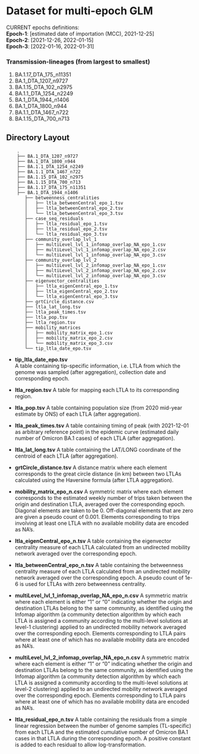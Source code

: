 # Dataset for multi-epoch GLM
CURRENT epochs definitions: <br />
**Epoch-1**: [estimated date of importation (MCC), 2021-12-25]<br />
**Epoch-2**: [2021-12-26, 2022-01-15]<br />
**Epoch-3**: [2022-01-16, 2022-01-31]

### Transmission-lineages (from largest to smallest)
1. BA.1.17_DTA_175_n11351
2. BA.1_DTA_1207_n9727
3. BA.1.15_DTA_102_n2975
4. BA.1.1_DTA_1254_n2249
5. BA.1_DTA_1944_n1406
6. BA.1_DTA_1800_n944
7. BA.1.1_DTA_1467_n722
8. BA.1.15_DTA_700_n713

## Directory Layout
```
	.
	├── BA.1_DTA_1207_n9727
	├── BA.1_DTA_1800_n944
	├── BA.1.1_DTA_1254_n2249
	├── BA.1.1_DTA_1467_n722
	├── BA.1.15_DTA_102_n2975
	├── BA.1.15_DTA_700_n713
	├── BA.1.17_DTA_175_n11351
	├── BA.1_DTA_1944_n1406
	   ├── betweenness_centralities
	   │   ├── ltla_betweenCentral_epo_1.tsv
	   │   ├── ltla_betweenCentral_epo_2.tsv
	   │   └── ltla_betweenCentral_epo_3.tsv
	   ├── case_seq_residuals
	   │   ├── ltla_residual_epo_1.tsv
	   │   ├── ltla_residual_epo_2.tsv
	   │   └── ltla_residual_epo_3.tsv
	   ├── community_overlap_lvl_1
	   │   ├── multiLevel_lvl_1_infomap_overlap_NA_epo_1.csv
	   │   ├── multiLevel_lvl_1_infomap_overlap_NA_epo_2.csv
	   │   └── multiLevel_lvl_1_infomap_overlap_NA_epo_3.csv
	   ├── community_overlap_lvl_2
	   │   ├── multiLevel_lvl_2_infomap_overlap_NA_epo_1.csv
	   │   ├── multiLevel_lvl_2_infomap_overlap_NA_epo_2.csv
	   │   └── multiLevel_lvl_2_infomap_overlap_NA_epo_3.csv
	   ├── eigenvector_centralities
	   │   ├── ltla_eigenCentral_epo_1.tsv
	   │   ├── ltla_eigenCentral_epo_2.tsv
	   │   └── ltla_eigenCentral_epo_3.tsv
	   ├── grtCircle_distance.csv
	   ├── ltla_lat_long.tsv
	   ├── ltla_peak_times.tsv
	   ├── ltla_pop.tsv
	   ├── ltla_region.tsv
	   ├── mobility_matrices
	   │   ├── mobility_matrix_epo_1.csv
	   │   ├── mobility_matrix_epo_2.csv
	   │   └── mobility_matrix_epo_3.csv
	   └── tip_ltla_date_epo.tsv
```

- **tip_ltla_date_epo.tsv**<br />
A table containing tip-specific information, i.e. LTLA from which the genome was sampled (after aggregation), collection date and corresponding epoch.

- **ltla_region.tsv**
A table for mapping each LTLA to its corresponding region.

- **ltla_pop.tsv**
A table containing population size (from 2020 mid-year estimate by ONS) of each LTLA (after aggregation).

- **ltla_peak_times.tsv**
A table containing timing of peak (with 2021-12-01 as arbitrary reference point) in the epidemic curve (estimated daily number of Omicron BA.1 cases) of each LTLA (after aggregation).

- **ltla_lat_long.tsv**
A table containing the LAT/LONG coordinate of the centroid of each LTLA (after aggregation).

- **grtCircle_distance.tsv**
A distance matrix where each element corresponds to the great circle distance (in km) between two LTLAs calculated using the Haversine formula (after LTLA aggregation).

- **mobility_matrix_epo_n.csv**
A symmetric matrix where each element corresponds to the estimated weekly number of trips taken between the origin and destination LTLA, averaged over the corresponding epoch. Diagonal elements are taken to be 0. Off-diagonal elements that are zero are given a pseudo count of 0.001. Elements corresponding to trips involving at least one LTLA with no available mobility data are encoded as NA’s.

- **ltla_eigenCentral_epo_n.tsv**
A table containing the eigenvector centrality measure of each LTLA calculated from an undirected mobility network averaged over the corresponding epoch.

- **ltla_betweenCentral_epo_n.tsv**
A table containing the betweenness centrality measure of each LTLA calculated from an undirected mobility network averaged over the corresponding epoch. A pseudo count of 1e-6 is used for LTLAs with zero betweenness centrality.

- **multiLevel_lvl_1_infomap_overlap_NA_epo_n.csv**
A symmetric matrix where each element is either “1” or “0” indicating whether the origin and destination LTLAs belong to the same community, as identified using the Infomap algorithm (a community detection algorithm by which each LTLA is assigned a community according to the multi-level solutions at level-1 clustering) applied to an undirected mobility network averaged over the corresponding epoch. Elements corresponding to LTLA pairs where at least one of which has no available mobility data are encoded as NA’s. 

- **multiLevel_lvl_2_infomap_overlap_NA_epo_n.csv**
A symmetric matrix where each element is either “1” or “0” indicating whether the origin and destination LTLAs belong to the same community, as identified using the Infomap algorithm (a community detection algorithm by which each LTLA is assigned a community according to the multi-level solutions at level-2 clustering) applied to an undirected mobility network averaged over the corresponding epoch. Elements corresponding to LTLA pairs where at least one of which has no available mobility data are encoded as NA’s. 

- **ltla_residual_epo_n.tsv**
A table containing the residuals from a simple linear regression between the number of genome samples (TL-specific) from each LTLA and the estimated cumulative number of Omicron BA.1 cases in that LTLA during the corresponding epoch. A positive constant is added to each residual to allow log-transformation.

